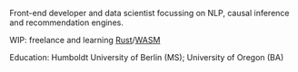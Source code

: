 Front-end developer and data scientist focussing on NLP, causal inference and recommendation engines.

WIP: freelance and learning [Rust](https://www.rust-lang.org/)/[WASM](https://webassembly.org/)

Education: Humboldt University of Berlin (MS); University of Oregon (BA)
